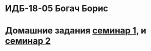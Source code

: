 # ИДБ-18-05 Богач Борис
# Домашние задания [семинар 1](https://github.com/stankin/design-part-1/wiki/sem1), и [семинар 2](https://github.com/stankin/design-part-1/wiki/sem2)
